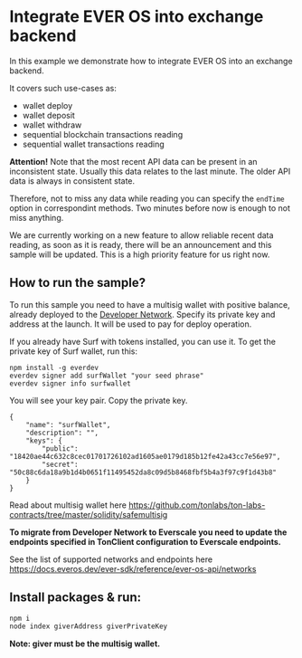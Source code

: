 # Integrate EVER OS into exchange backend

In this example we demonstrate how to integrate EVER OS into an exchange backend.

It covers such use-cases as: 
- wallet deploy 
- wallet deposit
- wallet withdraw
- sequential blockchain transactions reading
- sequential wallet transactions reading

**Attention!**
Note that the most recent API data can be present in an inconsistent
state. Usually this data relates to the last minute. The older
API data is always in consistent state.
 
Therefore, not to miss any data while reading you can specify the `endTime` option in correspondint methods.
Two minutes before now is enough to not miss anything.

We are currently working on a new feature to allow reliable recent data reading,
as soon as it is ready, there will be an announcement and this sample will be updated.
This is a high priority feature for us right now. 

## How to run the sample?

To run this sample you need to have a multisig wallet with positive balance,
already deployed to the [Developer Network](https://docs.everos.dev/ever-sdk/reference/ever-os-api/networks). Specify its private key and address at the launch.
It will be used to pay for deploy operation. 

If you already have Surf with tokens installed, you can use it. 
To get the private key of Surf wallet, run this:

```
npm install -g everdev
everdev signer add surfWallet "your seed phrase"
everdev signer info surfwallet
```

You will see your key pair. Copy the private key. 
```
{
    "name": "surfWallet",
    "description": "",
    "keys": {
        "public": "18420ae44c632c8cec01701726102ad1605ae0179d185b12fe42a43cc7e56e97",
        "secret": "50c88c6da18a9b1d4b0651f11495452da8c09d5b8468fbf5b4a3f97c9f1d43b8"
    }
}
```

Read about multisig wallet here https://github.com/tonlabs/ton-labs-contracts/tree/master/solidity/safemultisig

**To migrate from Developer Network to Everscale you need to update the endpoints specified in TonClient configuration
to Everscale endpoints.**

See the list of supported networks and endpoints here https://docs.everos.dev/ever-sdk/reference/ever-os-api/networks

## Install packages & run:

```sh
npm i
node index giverAddress giverPrivateKey
```
**Note: giver must be the multisig wallet.**
